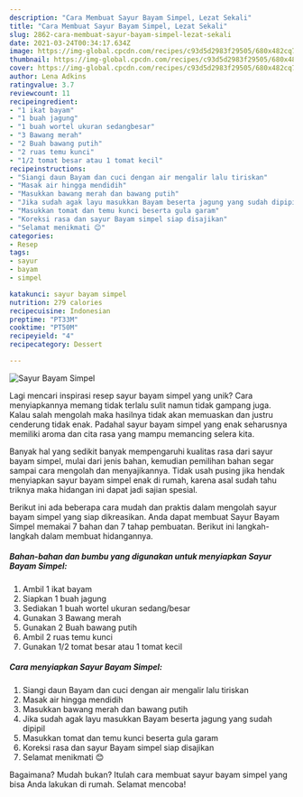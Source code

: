 ```yaml
---
description: "Cara Membuat Sayur Bayam Simpel, Lezat Sekali"
title: "Cara Membuat Sayur Bayam Simpel, Lezat Sekali"
slug: 2862-cara-membuat-sayur-bayam-simpel-lezat-sekali
date: 2021-03-24T00:34:17.634Z
image: https://img-global.cpcdn.com/recipes/c93d5d2983f29505/680x482cq70/sayur-bayam-simpel-foto-resep-utama.jpg
thumbnail: https://img-global.cpcdn.com/recipes/c93d5d2983f29505/680x482cq70/sayur-bayam-simpel-foto-resep-utama.jpg
cover: https://img-global.cpcdn.com/recipes/c93d5d2983f29505/680x482cq70/sayur-bayam-simpel-foto-resep-utama.jpg
author: Lena Adkins
ratingvalue: 3.7
reviewcount: 11
recipeingredient:
- "1 ikat bayam"
- "1 buah jagung"
- "1 buah wortel ukuran sedangbesar"
- "3 Bawang merah"
- "2 Buah bawang putih"
- "2 ruas temu kunci"
- "1/2 tomat besar atau 1 tomat kecil"
recipeinstructions:
- "Siangi daun Bayam dan cuci dengan air mengalir lalu tiriskan"
- "Masak air hingga mendidih"
- "Masukkan bawang merah dan bawang putih"
- "Jika sudah agak layu masukkan Bayam beserta jagung yang sudah dipipil"
- "Masukkan tomat dan temu kunci beserta gula garam"
- "Koreksi rasa dan sayur Bayam simpel siap disajikan"
- "Selamat menikmati 😊"
categories:
- Resep
tags:
- sayur
- bayam
- simpel

katakunci: sayur bayam simpel 
nutrition: 279 calories
recipecuisine: Indonesian
preptime: "PT33M"
cooktime: "PT50M"
recipeyield: "4"
recipecategory: Dessert

---
```



![Sayur Bayam Simpel](https://img-global.cpcdn.com/recipes/c93d5d2983f29505/680x482cq70/sayur-bayam-simpel-foto-resep-utama.jpg)

Lagi mencari inspirasi resep sayur bayam simpel yang unik? Cara menyiapkannya memang tidak terlalu sulit namun tidak gampang juga. Kalau salah mengolah maka hasilnya tidak akan memuaskan dan justru cenderung tidak enak. Padahal sayur bayam simpel yang enak seharusnya memiliki aroma dan cita rasa yang mampu memancing selera kita.



Banyak hal yang sedikit banyak mempengaruhi kualitas rasa dari sayur bayam simpel, mulai dari jenis bahan, kemudian pemilihan bahan segar sampai cara mengolah dan menyajikannya. Tidak usah pusing jika hendak menyiapkan sayur bayam simpel enak di rumah, karena asal sudah tahu triknya maka hidangan ini dapat jadi sajian spesial.


Berikut ini ada beberapa cara mudah dan praktis dalam mengolah sayur bayam simpel yang siap dikreasikan. Anda dapat membuat Sayur Bayam Simpel memakai 7 bahan dan 7 tahap pembuatan. Berikut ini langkah-langkah dalam membuat hidangannya.

<!--inarticleads1-->

##### Bahan-bahan dan bumbu yang digunakan untuk menyiapkan Sayur Bayam Simpel:

1. Ambil 1 ikat bayam
1. Siapkan 1 buah jagung
1. Sediakan 1 buah wortel ukuran sedang/besar
1. Gunakan 3 Bawang merah
1. Gunakan 2 Buah bawang putih
1. Ambil 2 ruas temu kunci
1. Gunakan 1/2 tomat besar atau 1 tomat kecil




<!--inarticleads2-->

##### Cara menyiapkan Sayur Bayam Simpel:

1. Siangi daun Bayam dan cuci dengan air mengalir lalu tiriskan
1. Masak air hingga mendidih
1. Masukkan bawang merah dan bawang putih
1. Jika sudah agak layu masukkan Bayam beserta jagung yang sudah dipipil
1. Masukkan tomat dan temu kunci beserta gula garam
1. Koreksi rasa dan sayur Bayam simpel siap disajikan
1. Selamat menikmati 😊




Bagaimana? Mudah bukan? Itulah cara membuat sayur bayam simpel yang bisa Anda lakukan di rumah. Selamat mencoba!
